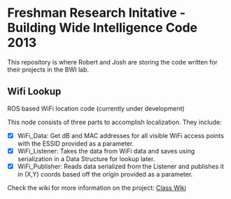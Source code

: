 Freshman Research Initative - Building Wide Intelligence Code 2013
==================

This repository is where Robert and Josh are storing the code written for their projects in the BWI lab.

Wifi Lookup
-----------

ROS based WiFi location code (currently under development)

This node consists of three parts to accomplish localization. They include:
- [x] WiFi_Data: Get dB and MAC addresses for all visible WiFi access points with the ESSID provided as a parameter.
- [x] WiFi_Listener: Takes the data from WiFi data and saves using serialization in a Data Structure for lookup later.
- [x] WiFi_Publisher: Reads data serialized from the Listener and publishes it in (X,Y) coords based off the origin provided as a parameter.

Check the wiki for more information on the project:
[Class Wiki](http://farnsworth.csres.utexas.edu/bwi/index.php/CS378/WiFi_Localization)

